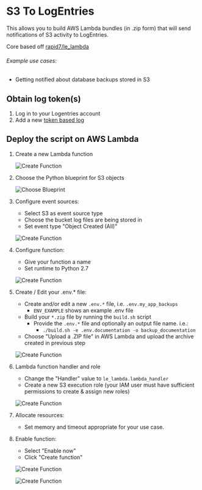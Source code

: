 # S3 To LogEntries
This allows you to build AWS Lambda bundles (in .zip form) that will send
notifications of S3 activity to LogEntries.

Core based off [rapid7/le_lambda](https://github.com/rapid7/le_lambda)

###### Example use cases:
* Getting notified about database backups stored in S3

## Obtain log token(s)
1. Log in to your Logentries account
2. Add a new [token based log](https://logentries.com/doc/input-token/)

## Deploy the script on AWS Lambda
1. Create a new Lambda function

   ![Create Function](https://raw.githubusercontent.com/logentries/le_lambda/master/doc/step1.png)

2. Choose the Python blueprint for S3 objects

   ![Choose Blueprint](https://raw.githubusercontent.com/logentries/le_lambda/master/doc/step2.png)

3. Configure event sources:
   * Select S3 as event source type
   * Choose the bucket log files are being stored in
   * Set event type "Object Created (All)"

   ![Create Function](https://raw.githubusercontent.com/logentries/le_lambda/master/doc/step3.png)

4. Configure function:
   * Give your function a name
   * Set runtime to Python 2.7

   ![Create Function](https://raw.githubusercontent.com/logentries/le_lambda/master/doc/step4.png)

5. Create / Edit your .env.* file:
   * Create and/or edit a new `.env.*` file, i.e. `.env.my_app_backups`
     * `ENV_EXAMPLE` shows an example .env file
   * Build your `*.zip` file by running the `build.sh` script
     * Provide the `.env.*` file and optionally an output file name. i.e.:
       * `./build.sh -e .env.documentation -o backup_documentation`
   * Choose "Upload a .ZIP file" in AWS Lambda and upload the archive created in previous step

   ![Create Function](https://raw.githubusercontent.com/logentries/le_lambda/master/doc/step5.png)

6. Lambda function handler and role
   * Change the "Handler" value to ```le_lambda.lambda_handler```
   * Create a new S3 execution role (your IAM user must have sufficient permissions to create & assign new roles)

   ![Create Function](https://raw.githubusercontent.com/logentries/le_lambda/master/doc/step6.png)

7. Allocate resources:
   * Set memory and timeout appropriate for your use case.

8. Enable function:
   * Select "Enable now"
   * Click "Create function"

   ![Create Function](https://raw.githubusercontent.com/logentries/le_lambda/master/doc/step8.png)

   ![Create Function](https://raw.githubusercontent.com/logentries/le_lambda/master/doc/step9.png)

